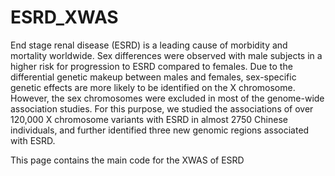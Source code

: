 # ESRD_XWAS

End stage renal disease (ESRD) is a leading cause of morbidity and mortality worldwide. Sex differences were observed with male subjects in a higher risk for progression to ESRD compared to females. Due to the differential genetic makeup between males and females, sex-specific genetic effects are more likely to be identified on the X chromosome. However, the sex chromosomes were excluded in most of the genome-wide association studies. For this purpose, we studied the associations of over 120,000 X chromosome variants with ESRD in almost 2750 Chinese individuals, and further identified three new genomic regions associated with ESRD. 

This page contains the main code for the XWAS of ESRD
